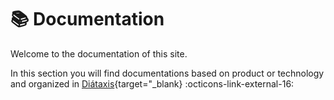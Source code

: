 
# :books: Documentation

Welcome to the documentation of this site.

In this section you will find documentations based on product or technology and organized in [Diátaxis](https://diataxis.fr){target="_blank} :octicons-link-external-16:



